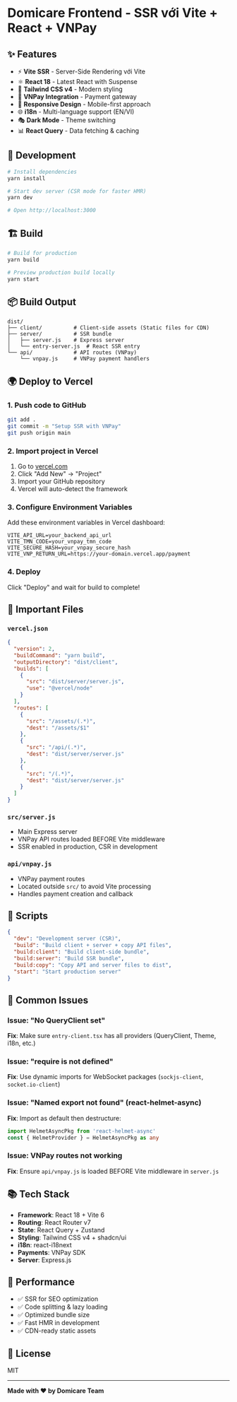 # Domicare Frontend - SSR với Vite + React + VNPay

## ✨ Features

- ⚡️ **Vite SSR** - Server-Side Rendering với Vite
- ⚛️ **React 18** - Latest React with Suspense
- 🎨 **Tailwind CSS v4** - Modern styling
- 🔐 **VNPay Integration** - Payment gateway
- 📱 **Responsive Design** - Mobile-first approach
- 🌐 **i18n** - Multi-language support (EN/VI)
- 🎭 **Dark Mode** - Theme switching
- 📊 **React Query** - Data fetching & caching

## 🚀 Development

```bash
# Install dependencies
yarn install

# Start dev server (CSR mode for faster HMR)
yarn dev

# Open http://localhost:3000
```

## 🏗️ Build

```bash
# Build for production
yarn build

# Preview production build locally
yarn start
```

## 📦 Build Output

```
dist/
├── client/          # Client-side assets (Static files for CDN)
├── server/          # SSR bundle
│   ├── server.js    # Express server
│   └── entry-server.js  # React SSR entry
└── api/             # API routes (VNPay)
    └── vnpay.js     # VNPay payment handlers
```

## 🌍 Deploy to Vercel

### 1. Push code to GitHub

```bash
git add .
git commit -m "Setup SSR with VNPay"
git push origin main
```

### 2. Import project in Vercel

1. Go to [vercel.com](https://vercel.com)
2. Click "Add New" → "Project"
3. Import your GitHub repository
4. Vercel will auto-detect the framework

### 3. Configure Environment Variables

Add these environment variables in Vercel dashboard:

```env
VITE_API_URL=your_backend_api_url
VITE_TMN_CODE=your_vnpay_tmn_code
VITE_SECURE_HASH=your_vnpay_secure_hash
VITE_VNP_RETURN_URL=https://your-domain.vercel.app/payment
```

### 4. Deploy

Click "Deploy" and wait for build to complete!

## 🔧 Important Files

### `vercel.json`
```json
{
  "version": 2,
  "buildCommand": "yarn build",
  "outputDirectory": "dist/client",
  "builds": [
    {
      "src": "dist/server/server.js",
      "use": "@vercel/node"
    }
  ],
  "routes": [
    {
      "src": "/assets/(.*)",
      "dest": "/assets/$1"
    },
    {
      "src": "/api/(.*)",
      "dest": "dist/server/server.js"
    },
    {
      "src": "/(.*)",
      "dest": "dist/server/server.js"
    }
  ]
}
```

### `src/server.js`
- Main Express server
- VNPay API routes loaded BEFORE Vite middleware
- SSR enabled in production, CSR in development

### `api/vnpay.js`
- VNPay payment routes
- Located outside `src/` to avoid Vite processing
- Handles payment creation and callback

## 📝 Scripts

```json
{
  "dev": "Development server (CSR)",
  "build": "Build client + server + copy API files",
  "build:client": "Build client-side bundle",
  "build:server": "Build SSR bundle",
  "build:copy": "Copy API and server files to dist",
  "start": "Start production server"
}
```

## 🐛 Common Issues

### Issue: "No QueryClient set"
**Fix**: Make sure `entry-client.tsx` has all providers (QueryClient, Theme, i18n, etc.)

### Issue: "require is not defined"
**Fix**: Use dynamic imports for WebSocket packages (`sockjs-client`, `socket.io-client`)

### Issue: "Named export not found" (react-helmet-async)
**Fix**: Import as default then destructure:
```ts
import HelmetAsyncPkg from 'react-helmet-async'
const { HelmetProvider } = HelmetAsyncPkg as any
```

### Issue: VNPay routes not working
**Fix**: Ensure `api/vnpay.js` is loaded BEFORE Vite middleware in `server.js`

## 📚 Tech Stack

- **Framework**: React 18 + Vite 6
- **Routing**: React Router v7
- **State**: React Query + Zustand
- **Styling**: Tailwind CSS v4 + shadcn/ui
- **i18n**: react-i18next
- **Payments**: VNPay SDK
- **Server**: Express.js

## 🎯 Performance

- ✅ SSR for SEO optimization
- ✅ Code splitting & lazy loading
- ✅ Optimized bundle size
- ✅ Fast HMR in development
- ✅ CDN-ready static assets

## 📄 License

MIT

---

**Made with ❤️ by Domicare Team**
